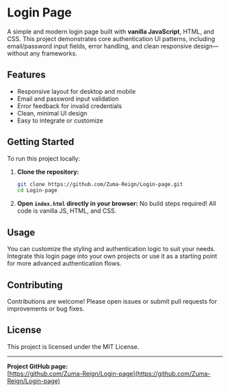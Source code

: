 # Login Page

A simple and modern login page built with **vanilla JavaScript**, HTML, and CSS. This project demonstrates core authentication UI patterns, including email/password input fields, error handling, and clean responsive design—without any frameworks.

## Features

- Responsive layout for desktop and mobile
- Email and password input validation
- Error feedback for invalid credentials
- Clean, minimal UI design
- Easy to integrate or customize

## Getting Started

To run this project locally:

1. **Clone the repository:**
   ```bash
   git clone https://github.com/Zuma-Reign/Login-page.git
   cd Login-page
   ```

2. **Open `index.html` directly in your browser:**
   No build steps required! All code is vanilla JS, HTML, and CSS.

## Usage

You can customize the styling and authentication logic to suit your needs. Integrate this login page into your own projects or use it as a starting point for more advanced authentication flows.

## Contributing

Contributions are welcome! Please open issues or submit pull requests for improvements or bug fixes.

## License

This project is licensed under the MIT License.

---

**Project GitHub page:**  
[https://github.com/Zuma-Reign/Login-page](https://github.com/Zuma-Reign/Login-page)

